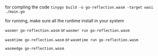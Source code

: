 for compling the code 
```tinygo build -o go-reflection.wasm -target wasi ./main.go```

for running, make sure all the runtime install in your system

```wasmer go-reflection.wasm``` or ```wasmer run go-reflection.wasm```

```wasmtime go-reflection.wasm``` or ```wasmtime run go-reflection.wasm```

```wasmedge go-reflection.wasm```